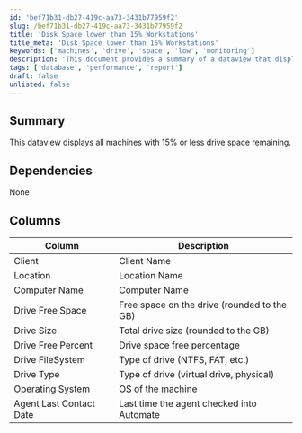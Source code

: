 ```yaml
---
id: 'bef71b31-db27-419c-aa73-3431b77959f2'
slug: /bef71b31-db27-419c-aa73-3431b77959f2
title: 'Disk Space lower than 15% Workstations'
title_meta: 'Disk Space lower than 15% Workstations'
keywords: ['machines', 'drive', 'space', 'low', 'monitoring']
description: 'This document provides a summary of a dataview that displays all machines with 15% or less drive space remaining. It outlines the columns included in the dataview and their descriptions, helping users monitor drive space effectively.'
tags: ['database', 'performance', 'report']
draft: false
unlisted: false
---
```


## Summary

This dataview displays all machines with 15% or less drive space remaining.

## Dependencies

None

## Columns

| Column                    | Description                                      |
|---------------------------|--------------------------------------------------|
| Client                    | Client Name                                      |
| Location                  | Location Name                                    |
| Computer Name             | Computer Name                                    |
| Drive Free Space          | Free space on the drive (rounded to the GB)     |
| Drive Size                | Total drive size (rounded to the GB)            |
| Drive Free Percent        | Drive space free percentage                      |
| Drive FileSystem          | Type of drive (NTFS, FAT, etc.)                 |
| Drive Type                | Type of drive (virtual drive, physical)         |
| Operating System          | OS of the machine                                |
| Agent Last Contact Date   | Last time the agent checked into Automate        |